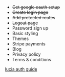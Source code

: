 
- ~~Get google oauth setup~~
- ~~Create login page~~
- ~~Add protected routes~~
- ~~Logout page~~
- Password sign up
- Basic styling
- Themes
- Stripe payments
- Blog
- Privacy policy
- Terms & conditions

[lucia auth guide](https://lucia-auth.com/)